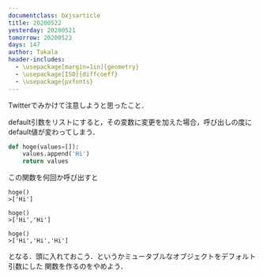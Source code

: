 ```yaml
---
documentclass: bxjsarticle
title: 20200522
yesterday: 20200521
tomorrow: 20200523
days: 147
author: Takala
header-includes:
  - \usepackage[margin=1in]{geometry}
  - \usepackage[ISO]{diffcoeff}
  - \usepackage{pxfonts}
---
```



Twitterでみかけて注意しようと思ったこと．


default引数をリストにすると，その変数に変更を加えた場合，呼び出しの度にdefault値が変わってしまう．


```python
def hoge(values=[]):
    values.append('Hi')
    return values
```


この関数を何回か呼び出すと


```
hoge()
>['Hi']

hoge()
>['Hi','Hi']

hoge()
>['Hi','Hi','Hi']
```

となる．頭に入れておこう．というかミュータブルなオブジェクトをデフォルト引数にした
関数を作るのをやめよう．
